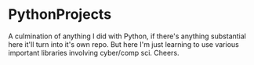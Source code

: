 # PythonProjects
A culmination of anything I did with Python, if there's anything substantial here it'll turn into it's own repo. But here I'm just learning to use various important libraries involving cyber/comp sci. Cheers.
